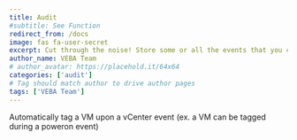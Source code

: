 ```yaml
---
title: Audit
#subtitle: See Function
redirect_from: /docs
image: fas fa-user-secret
excerpt: Cut through the noise! Store some or all the events that you care about for future use
author_name: VEBA Team
# author_avatar: https://placehold.it/64x64
categories: ['audit']
# Tag should match author to drive author pages
tags: ['VEBA Team']
---
```

Automatically tag a VM upon a vCenter event (ex. a VM can be tagged during a poweron event)